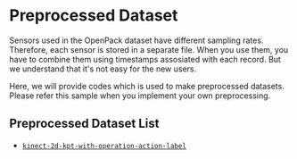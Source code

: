 # Preprocessed Dataset

Sensors used in the OpenPack dataset have different sampling rates.
Therefore, each sensor is stored in a separate file. When you use them, you have to combine them using timestamps assosiated with each record.
But we understand that it's not easy for the new users.

Here, we will provide codes which is used to make preprocessed datasets.
Please refer this sample when you implement your own preprocessing.

## Preprocessed Dataset List

- [`kinect-2d-kpt-with-operation-action-label`](./keypoints/)
